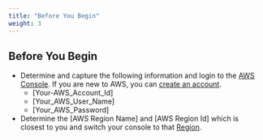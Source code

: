```yaml
---
title: "Before You Begin"
weight: 3
---
```


## Before You Begin
* Determine and capture the following information and login to the [AWS Console](https://console.aws.amazon.com/). If you are new to AWS, you can [create an account](https://portal.aws.amazon.com/billing/signup).
  * [Your-AWS_Account_Id]
  * [Your_AWS_User_Name]
  * [Your_AWS_Password]
* Determine the [AWS Region Name] and [AWS Region Id] which is closest to you and switch your console to that [Region](https://docs.aws.amazon.com/AmazonRDS/latest/UserGuide/Concepts.RegionsAndAvailabilityZones.html).  
